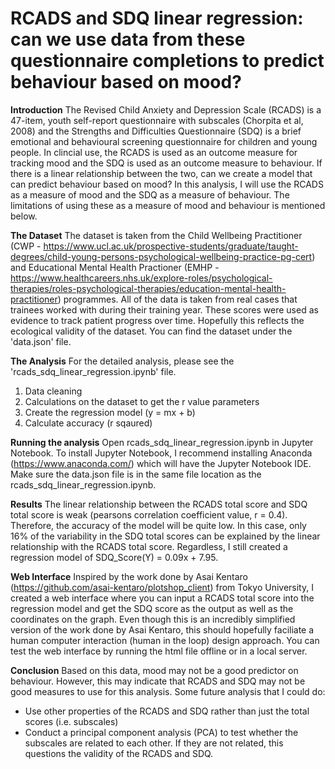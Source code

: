 # RCADS and SDQ linear regression: can we use data from these questionnaire completions to predict behaviour based on mood?

<b>Introduction</b>
The Revised Child Anxiety and Depression Scale (RCADS) is a 47-item, youth self-report questionnaire with subscales (Chorpita et al, 2008) and the Strengths and Difficulties Questionnaire (SDQ) is a brief emotional and behavioural screening questionnaire for children and young people. In clincial use, the RCADS is used as an outcome measure for tracking mood and the SDQ is used as an outcome measure to behaviour. If there is a linear relationship between the two, can we create a model that can predict behaviour based on mood? In this analysis, I will use the RCADS as a measure of mood and the SDQ as a measure of behaviour. The limitations of using these as a measure of mood and behaviour is mentioned below. 

<b>The Dataset</b>
The dataset is taken from the Child Wellbeing Practitioner (CWP - https://www.ucl.ac.uk/prospective-students/graduate/taught-degrees/child-young-persons-psychological-wellbeing-practice-pg-cert) and Educational Mental Health Practioner (EMHP - https://www.healthcareers.nhs.uk/explore-roles/psychological-therapies/roles-psychological-therapies/education-mental-health-practitioner) programmes. All of the data is taken from real cases that trainees worked with during their training year. These scores were used as evidence to track patient progress over time. Hopefully this reflects the ecological validity of the dataset. You can find the dataset under the 'data.json' file. 

<b>The Analysis</b>
For the detailed analysis, please see the 'rcads_sdq_linear_regression.ipynb' file. 
1. Data cleaning
2. Calculations on the dataset to get the r value parameters 
3. Create the regression model (y = mx + b)
4. Calculate accuracy (r sqaured)

<b>Running the analysis</b>
Open rcads_sdq_linear_regression.ipynb in Jupyter Notebook. To install Jupyter Notebook, I recommend installing Anaconda (https://www.anaconda.com/) which will have the Jupyter Notebook IDE. Make sure the data.json file is in the same file location as the rcads_sdq_linear_regression.ipynb. 

<b>Results</b>
The linear relationship between the RCADS total score and SDQ total score is weak (pearsons correlation coefficient value, r = 0.4). Therefore, the accuracy of the model will be quite low. In this case, only 16% of the variability in the SDQ total scores can be explained by the linear relationship with the RCADS total score. Regardless, I still created a regression model of SDQ_Score(Y) = 0.09x + 7.95.

<b>Web Interface</b>
Inspired by the work done by Asai Kentaro (https://github.com/asai-kentaro/plotshop_client) from Tokyo University, I created a web interface where you can input a RCADS total score into the regression model and get the SDQ score as the output as well as the coordinates on the graph. Even though this is an incredibly simplified version of the work done by Asai Kentaro, this should hopefully faciliate a human computer interaction (human in the loop) design approach. You can test the web interface by running the html file offline or in a local server. 

<b>Conclusion</b>
Based on this data, mood may not be a good predictor on behaviour. However, this may indicate that RCADS and SDQ may not be good measures to use for this analysis. Some future analysis that I could do:
- Use other properties of the RCADS and SDQ rather than just the total scores (i.e. subscales)
- Conduct a principal component analysis (PCA) to test whether the subscales are related to each other. If they are not related, this questions the validity of the RCADS and SDQ. 
